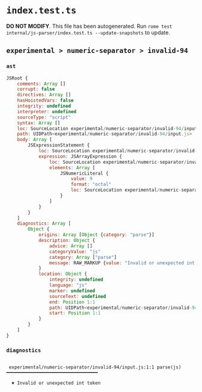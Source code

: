 # `index.test.ts`

**DO NOT MODIFY**. This file has been autogenerated. Run `rome test internal/js-parser/index.test.ts --update-snapshots` to update.

## `experimental > numeric-separator > invalid-94`

### `ast`

```javascript
JSRoot {
	comments: Array []
	corrupt: false
	directives: Array []
	hasHoistedVars: false
	integrity: undefined
	interpreter: undefined
	sourceType: "script"
	syntax: Array []
	loc: SourceLocation experimental/numeric-separator/invalid-94/input.js 1:0-2:0
	path: UIDPath<experimental/numeric-separator/invalid-94/input.js>
	body: Array [
		JSExpressionStatement {
			loc: SourceLocation experimental/numeric-separator/invalid-94/input.js 1:0-1:10
			expression: JSArrayExpression {
				loc: SourceLocation experimental/numeric-separator/invalid-94/input.js 1:0-1:10
				elements: Array [
					JSNumericLiteral {
						value: 9
						format: "octal"
						loc: SourceLocation experimental/numeric-separator/invalid-94/input.js 1:1-1:9
					}
				]
			}
		}
	]
	diagnostics: Array [
		Object {
			origins: Array [Object {category: "parse"}]
			description: Object {
				advice: Array []
				categoryValue: "js"
				category: Array ["parse"]
				message: RAW_MARKUP {value: "Invalid or unexpected int token"}
			}
			location: Object {
				integrity: undefined
				language: "js"
				marker: undefined
				sourceText: undefined
				end: Position 1:1
				path: UIDPath<experimental/numeric-separator/invalid-94/input.js>
				start: Position 1:1
			}
		}
	]
}
```

### `diagnostics`

```

 experimental/numeric-separator/invalid-94/input.js:1:1 parse(js) ━━━━━━━━━━━━━━━━━━━━━━━━━━━━━━━━━━

  ✖ Invalid or unexpected int token


```
